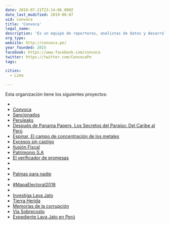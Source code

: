 ```yaml
---
date: 2019-07-21T23:14:06.000Z
date_last_modified: 2019-08-07
uid: convoca
title: 'Convoca'
legal_name: 
description: 'Es un equipo de reporteros, analistas de datos y desarrolladores que surge en la búsqueda de una nueva forma de hacer periodismo en Perú.'
org_type: 
website: http://convoca.pe/
year_founded: 2015
facebook: https://www.facebook.com/convoca
twitter: https://twitter.com/ConvocaPe
tags:

cities: 
  - Lima

---
```


Esta organización tiene los siguientes proyectos:

- [](/proyectos/las-bambas)
- [Convoca](/proyectos/convoca)
- [Sancionados](/proyectos/sancionados)
- [Peruleaks](/proyectos/peru-leaks)
- [Después de Panama Papers, Los Secretos del Paraíso: Del Caribe al Perú](/proyectos/paradise-papers)
- [Espinar, El campo de concentración de los metales](/proyectos/espinar)
- [Excesos sin castigo](/proyectos/excesos-sin-castigo)
- [Ilusión Fiscal](/proyectos/ilusion-fiscal)
- [Patrimonio S.A](/proyectos/rastreador-politico)
- [El verificador de promesas](/proyectos/promesas-ppk)
- [](/proyectos/amazonia-arrasada)
- [](/proyectos/patrimonio-sa)
- [Palmas para nadie](/proyectos/palmas-para-nadie)
- [](/proyectos/juegos-del-poder)
- [#MapaElectoral2018](/proyectos/mapa-electoral)
- [](/proyectos/niñas-madres)
- [Investiga Lava Jato](/proyectos/investiga-lava-jato)
- [Tierra Herida](/proyectos/tierra-herida)
- [Memorias de la corrupción](/proyectos/memorias-de-la-corrupcion)
- [Vía Sobrecosto](/proyectos/via-sobrecosto)
- [Expediente Lava Jato en Perú](/proyectos/expediente-lava-jato-peru)
